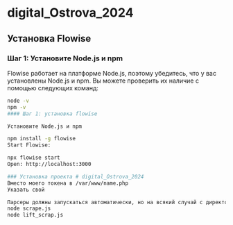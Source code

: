 # digital_Ostrova_2024
## Установка Flowise

### Шаг 1: Установите Node.js и npm

Flowise работает на платформе Node.js, поэтому убедитесь, что у вас установлены Node.js и npm. Вы можете проверить их наличие с помощью следующих команд:

```bash
node -v
npm -v
#### Шаг 1: установка flowise

Установите Node.js и npm

npm install -g flowise
Start Flowise:

npx flowise start
Open: http://localhost:3000

### Установка проекта # digital_Ostrova_2024
Вместо моего токена в /var/www/name.php
Указать свой

Парсеры должны запускаться автоматически, но на всякий случай с директории /var/www/html
node scrape.js
node lift_scrap.js
